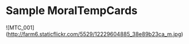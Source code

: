 Sample MoralTempCards
=====================
![MTC_001] (http://farm6.staticflickr.com/5529/12229604885_38e89b23ca_m.jpg)
